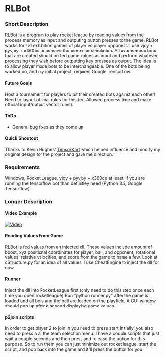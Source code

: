 # RLBot

### Short Description
RLBot is a program to play rocket league by reading values from the process memory as input and outputing button presses to the game.  RLBot works for 1v1 exhibition games of player vs player opponent.  I use vjoy + pyvjoy + x360ce to acheive the controller simulation.  All autonomous bots that are created should be fed game values as input and perform whatever processing they wish before outputting key presses as output. The idea is to allow player made bots to be interchangeable.  One of the bots being worked on, and my initial project, requires Google Tensorflow.

#### Future Goals
Host a tournament for players to pit their created bots against each other! Need to layout official rules for this (ex. Allowed process time and make official input/output vector rules).

#### ToDo
- General bug fixes as they come up

#### Quick Shoutout
Thanks to Kevin Hughes' [TensorKart](https://github.com/kevinhughes27/TensorKart) 
which helped influence and modify my original design for the project and gave me direction.

### Requirements
Windows, Rocket League, vjoy + pyvjoy + x360ce at least.  If you are running the tensorflow bot than definitley need (Python 3.5, Google Tensorflow).

### Longer Description

#### Video Example
[![Video](https://github.com/drssoccer55/RLBot/blob/master/images/vid2thumb4.JPG)](https://youtu.be/_heRDSm6C90)

#### Reading Values From Game
RLBot is fed values from an injected dll.  These values include amount of boost, xyz positional coordinates for player, ball, and opponent, rotational values, relative velocities, 
and score from the game to name a few.  Look at cStructure.py for an idea of all values.  I use CheatEngine to inject the dll for now.

#### Runner
Inject the dll into RocketLeague first (only need to do this step once each time you open rocketleague) Run "python runner.py" after the game is loaded and all bots and the ball are loaded on the playfield.  A GUI window should pop up after a second displaying game values.

#### p2join scripts
In order to get player 2 to join in you need to press start initially, you also need to press a at the team selection menu.  I have a couple scripts that just wait a couple seconds and then press and release the button for this purpose.  So to run them you can just minimize out rocket league, start the script, and pop back into the game and it'll press the button for you.
